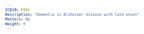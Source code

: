 ```yaml
---
ICD10: F001
Description: "Dementia in Alzheimer disease with late onset"
Matters: No
Weight: 0
---
```

